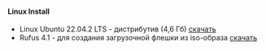#### Linux Install

- Linux Ubuntu 22.04.2 LTS - дистрибутив (4,6 Гб) [скачать](https://ubuntu.com/download/desktop)
- Rufus 4.1 - для создания загрузочной флешки из iso-образа [скачать](https://rufus.ie/ru/)

